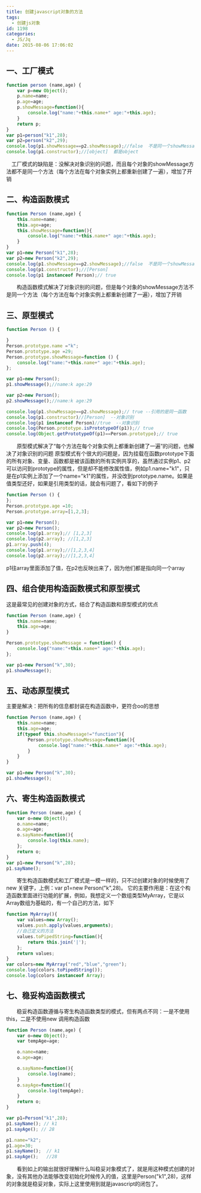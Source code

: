 ```yaml
---
title: 创建javascript对象的方法
tags:
  - 创建js对象
id: 1198
categories:
  - JS/Jq
date: 2015-08-06 17:06:02
---
```


## 一、工厂模式
```javascript
function person (name,age) {
    var p=new Object();
    p.name=name;
    p.age=age;
    p.showMessage=function(){
        console.log("name:"+this.name+" age:"+this.age);
    }
    return p;
}
var p1=person("k1",28);
var p2=person("k2",29);
console.log(p1.showMessage==p2.showMessage);//false  不是同一个showMessage方法
console.log(p1.constructor);//[object]  都是object
```
&emsp;工厂模式的缺陷是：没解决对象识别的问题，而且每个对象的showMessage方法都不是同一个方法（每个方法在每个对象实例上都重新创建了一遍），增加了开销
&nbsp;

## 二、构造函数模式
```javascript
function Person (name,age) {
    this.name=name;
    this.age=age;
    this.showMessage=function(){
        console.log("name:"+this.name+" age:"+this.age);
    }
}
var p1=new Person("k1",28);
var p2=new Person("k2",29);
console.log(p1.showMessage==p2.showMessage);//false  不是同一个showMessage方法
console.log(p1.constructor);//[Person]
console.log(p1 instanceof Person);// true
```
&emsp;&emsp;构造函数模式解决了对象识别的问题，但是每个对象的showMessage方法不是同一个方法（每个方法在每个对象实例上都重新创建了一遍），增加了开销

## 三、原型模式
```javascript
function Person () {

}
Person.prototype.name ="k";
Person.prototype.age =29;
Person.prototype.showMessage=function () {
    console.log("name:"+this.name+" age:"+this.age);
};

var p1=new Person();
p1.showMessage();//name:k age:29

var p2=new Person();
p2.showMessage();//name:k age:29

console.log(p1.showMessage==p2.showMessage);// true --引用的是同一函数
console.log(p1.constructor)//[Person]  --对象识别
console.log(p1 instanceof Person)//true  --对象识别
console.log(Person.prototype.isPrototypeOf(p1));// true
console.log(Object.getPrototypeOf(p1)==Person.prototype);// true
```
&emsp;&emsp;原型模式解决了“每个方法在每个对象实例上都重新创建了一遍”的问题，也解决了对象识别的问题
原型模式有个很大的问题是，因为挂载在函数prototype下面的所有对象、变量、函数都是被该函数的所有实例共享的，虽然通过实例p1、p2可以访问到prototype的属性，但是却不能修改属性值，例如p1.name="k1"，只是在p1实例上添加了一个name="k1"的属性，并没改到prototype.name。如果是值类型还好，如果是引用类型的话，就会有问题了，看如下的例子
```javascript
function Person () {    
};
Person.prototype.age =10;
Person.prototype.array=[1,2,3];

var p1=new Person();
var p2=new Person();
console.log(p1.array);// [1,2,3]
console.log(p2.array); //[1,2,3]
p1.array.push(4);
console.log(p1.array);//[1,2,3,4]
console.log(p2.array);//[1,2,3,4]
```
p1往array里面添加了值，在p2也反映出来了，因为他们都是指向同一个array
&nbsp;

## 四、组合使用构造函数模式和原型模式
这是最常见的创建对象的方式，结合了构造函数和原型模式的优点
```javascript
function Person (name,age) {
    this.name=name;
    this.age=age;
}

Person.prototype.showMessage = function() {
    console.log("name:"+this.name+" age:"+this.age);
};

var p1=new Person("k",30);
p1.showMessage();
```

## 五、动态原型模式
主要是解决：把所有的信息都封装在构造函数中，更符合oo的思想
```javascript
function Person (name,age) {
    this.name=name;
    this.age=age;
    if(typeof this.showMessage!="function"){
        Person.prototype.showMessage=function(){
            console.log("name:"+this.name+" age:"+this.age);
        }
    }
}

var p1=new Person("k",30);
p1.showMessage();
```

## 六、寄生构造函数模式
```javascript
function Person (name,age) {
    var o=new Object();
    o.name=name;
    o.age=age;
    o.sayName=function(){
        console.log(this.name);
    };
    return o;
}
var p1=new Person("k",28);
p1.sayName();
```
&emsp;&emsp;寄生构造函数模式和工厂模式是一模一样的，只不过创建对象的时候使用了new 关键字，上例：var p1=new Person("k",28)。
它的主要作用是：在这个构造函数里面进行功能的扩展，例如，我想定义一个数组类型MyArray，它是以Array数组为基础的，有一个自己的方法，如下
```javascript
function MyArray(){
    var values=new Array();
    values.push.apply(values,arguments);
    //自己定义的方法
    values.toPipedString=function(){ 
        return this.join('|');
    };
    return values;
}
var colors=new MyArray("red","blue","green");
console.log(colors.toPipedString());
console.log(colors instanceof Array);
```
## 七、稳妥构造函数模式
&emsp;&emsp;稳妥构造函数遵循与寄生构造函数类型的模式，但有两点不同：一是不使用this，二是不使用new 调用构造函数
```javascript
function Person (name,age) {
    var o=new Object();
    var tempAge=age;

    o.name=name;
    o.age=age;

    o.sayName=function(){
        console.log(name);
    }
    o.sayAge=function(){
        console.log(tempAge);
    }
    return o;
}

var p1=Person("k1",28);
p1.sayName(); // k1
p1.sayAge(); // 28

p1.name="k2";
p1.age=30;
p1.sayName();  // k1
p1.sayAge();   //28
```
&emsp;&emsp;看到如上的输出就很好理解什么叫稳妥对象模式了，就是用这种模式创建的对象，没有其他办法能够改变初始化时候传入的值，这里是Person("k1",28)，这样的对象就是稳妥对象，实际上这里使用到就是javascript的闭包了。
&nbsp;